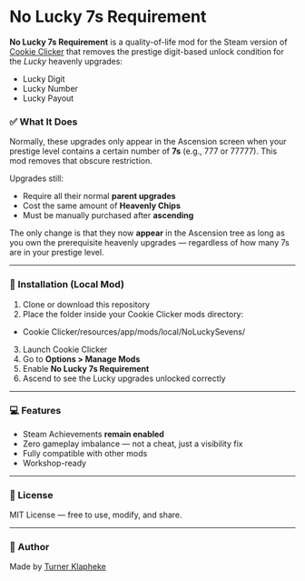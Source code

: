 # No Lucky 7s Requirement

**No Lucky 7s Requirement** is a quality-of-life mod for the Steam version of [Cookie Clicker](https://store.steampowered.com/app/1454400/Cookie_Clicker/) that removes the prestige digit-based unlock condition for the *Lucky* heavenly upgrades:

- Lucky Digit  
- Lucky Number  
- Lucky Payout

### ✅ What It Does

Normally, these upgrades only appear in the Ascension screen when your prestige level contains a certain number of **7s** (e.g., 777 or 77777). This mod removes that obscure restriction.

Upgrades still:

- Require all their normal **parent upgrades**
- Cost the same amount of **Heavenly Chips**
- Must be manually purchased after **ascending**

The only change is that they now **appear** in the Ascension tree as long as you own the prerequisite heavenly upgrades — regardless of how many 7s are in your prestige level.

---

### 🔧 Installation (Local Mod)

1. Clone or download this repository
2. Place the folder inside your Cookie Clicker mods directory:
  - Cookie Clicker/resources/app/mods/local/NoLuckySevens/
3. Launch Cookie Clicker
4. Go to **Options > Manage Mods**
5. Enable **No Lucky 7s Requirement**
6. Ascend to see the Lucky upgrades unlocked correctly

---

### 💻 Features

- Steam Achievements **remain enabled**
- Zero gameplay imbalance — not a cheat, just a visibility fix
- Fully compatible with other mods
- Workshop-ready

---

### 📜 License

MIT License — free to use, modify, and share.

---

### 🧁 Author

Made by [Turner Klapheke](https://github.com/TurnerKlapheke)